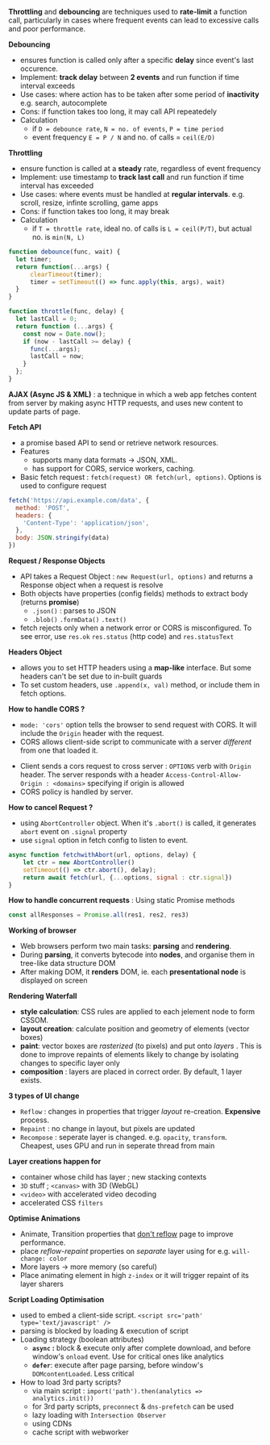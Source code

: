 **Throttling** and **debouncing** are techniques used to **rate-limit** a function call, particularly in cases where frequent events can lead to excessive calls and poor performance.

**Debouncing**
* ensures function is called only after a specific **delay** since event's last occurence.
* Implement: **track delay** between **2 events** and run function if time interval exceeds
* Use cases: where action has to be taken after some period of **inactivity** e.g. search, autocomplete
* Cons: if function takes too long, it may call API repeatedely
* Calculation 
	* if `D = debounce rate`, `N = no. of events`, `P = time period`
	* event frequency `E = P / N` and no. of calls = `ceil(E/D)`

**Throttling**
* ensure function is called at a **steady** rate, regardless of event frequency
* Implement: use timestamp to **track last call** and run function if time interval has exceeded
* Use cases: where events must be handled at **regular intervals**.  e.g. scroll, resize, infinte scrolling, game apps
* Cons: if function takes too long, it may break
* Calculation 
	* if `T = throttle rate`, ideal no. of calls is `L = ceil(P/T)`, but actual no. is `min(N, L) `

```js
function debounce(func, wait) {
  let timer;
  return function(...args) {
      clearTimeout(timer);
      timer = setTimeout(() => func.apply(this, args), wait)
  }
}

function throttle(func, delay) {
  let lastCall = 0;
  return function (...args) {
    const now = Date.now();
    if (now - lastCall >= delay) {
      func(...args);
      lastCall = now;
    }
  };
}
```

**AJAX (Async JS & XML)** : a technique in which a web app fetches content from server by making async HTTP requests, and uses new content to update parts of page.

**Fetch API** 
* a promise based API to send or retrieve network resources.
* Features
	* supports many data formats -> JSON, XML. 
	* has support for CORS, service workers, caching.
* Basic fetch request : `fetch(request) OR fetch(url, options)`. Options is used to configure request

```js
fetch('https://api.example.com/data', {
  method: 'POST',
  headers: {
    'Content-Type': 'application/json',
  },
  body: JSON.stringify(data)
})
```

**Request / Response Objects**
* API takes a Request Object : `new Request(url, options)` and returns a Response object when a request is resolve
* Both objects have properties (config fields) methods to extract body (returns **promise**)
	* `.json()` : parses to JSON
	* `.blob()` `.formData()` `.text()`
* fetch rejects only when a network error or CORS is misconfigured. To see error, use `res.ok` `res.status` (http code) and `res.statusText`

**Headers Object**
* allows you to set HTTP headers using a **map-like** interface. But some headers can't be set due to in-built guards
* To set custom headers, use `.append(x, val)` method, or include them in fetch options.

**How to handle CORS ?**
* `mode: 'cors'` option tells the browser to send request with CORS. It will include the `Origin` header with the request.
* CORS allows client-side script to communicate with a server *different* from one that loaded it. 
- Client sends a cors request to cross server  : `OPTIONS` verb with `Origin` header. The server responds with a header `Access-Control-Allow-Origin : <domains>` specifying if origin is allowed
- CORS policy is handled by server.

**How to cancel Request ?**
* using `AbortController` object. When it's `.abort()` is called, it generates `abort` event on `.signal` property
* use `signal` option in fetch config to listen to event.

```js
async function fetchwithAbort(url, options, delay) {
	let ctr = new AbortController()
	setTimeout(() => ctr.abort(), delay);
	return await fetch(url, {...options, signal : ctr.signal})
}
```

**How to handle concurrent requests** : Using static Promise methods
```js
const allResponses = Promise.all(res1, res2, res3)
```

**Working of browser**
- Web browsers perform two main tasks: **parsing** and **rendering**.
- During **parsing**, it converts bytecode into **nodes**, and organise them in tree-like data structure DOM
- After making DOM, it **renders** DOM, ie. each **presentational node** is displayed on screen

**Rendering Waterfall**
- **style calculation**: CSS rules are applied to each jelement node to form CSSOM.
- **layout creation**: calculate position and geometry of elements (vector boxes) 
- **paint**: vector boxes are *rasterized* (to pixels) and put onto *layers* . This is done to improve repaints of elements likely to change by isolating changes to specific layer only
- **composition** : layers are placed in correct order. By default, 1 layer exists. 

**3 types of UI change**
- `Reflow` : changes in properties that trigger *layout* re-creation. **Expensive** process. 
- `Repaint` : no change in layout, but pixels are updated 
- `Recompose` : seperate layer is changed. e.g. `opacity`, `transform`. Cheapest, uses GPU and run in seperate thread from main

**Layer creations happen for**
- container whose child has layer ; new stacking contexts
- `3D` stuff ; `<canvas>` with 3D (WebGL)
- `<video>` with accelerated video decoding
- accelerated CSS `filters`

**Optimise Animations**
- Animate, Transition properties that <u>don't reflow</u> page to improve performance.
- place *reflow-repaint* properties on *separate* layer using for e.g. `will-change: color` 
- More layers -> more memory (so careful)
- Place animating element in high `z-index` or it will trigger repaint of its layer sharers

**Script Loading Optimisation**
* used to embed a client-side script. `<script src='path' type='text/javascript' />`
* parsing is blocked by loading & execution of script
* Loading strategy (boolean attributes)
	* **`async` :** block & execute only after complete download, and before window's `onload` event. Use for critical ones like analytics
	* **`defer`**:  execute after page parsing, before window's `DOMcontentLoaded`. Less critical
* How to load 3rd party scripts?
	- via main script : `import('path').then(analytics => analytics.init())` 
	- for 3rd party scripts, `preconnect` & `dns-prefetch` can be used
	- lazy loading with `Intersection Observer`
	- using CDNs
	- cache script with webworker

